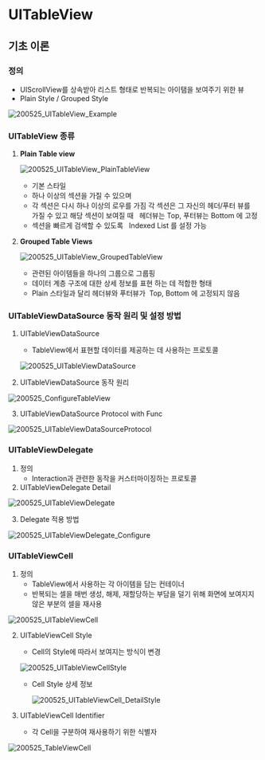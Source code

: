 # UITableView

## 기초 이론

### 정의

- UIScrollView를 상속받아 리스트 형태로 반복되는 아이탬을 보여주기 위한 뷰
- Plain Style / Grouped Style

![200525_UITableView_Example](../image/200525/200525_UITableView_Example.png)

###  UITableView 종류

1. **Plain Table view**

   ![200525_UITableView_PlainTableView](../image/200525/200525_UITableView_PlainTableView.png)

   - 기본 스타일
   - 하나 이상의 섹션을 가질 수 있으며  
   - 각 섹션은 다시 하나 이상의 로우를 가짐 각 섹션은 그 자신의 헤더/푸터 뷰를  가질 수 있고 해당 섹션이 보여질 때   헤더뷰는 Top, 푸터뷰는 Bottom 에 고정
   - 섹션을 빠르게 검색할 수 있도록   Indexed List 를 설정 가능

2. **Grouped Table Views**

   ![200525_UITableView_GroupedTableView](../image/200525/200525_UITableView_GroupedTableView.png)

   - 관련된 아이템들을 하나의 그룹으로 그룹핑
   - 데이터 계층 구조에 대한 상세 정보를 표현 하는 데 적합한 형태
   - Plain 스타일과 달리 헤더뷰와 푸터뷰가  Top, Bottom 에 고정되지 않음

### UITableViewDataSource 동작 원리 및 설정 방법

1. UITableViewDataSource

   - TableView에서 표현할 데이터를 제공하는 데 사용하는 프로토콜

   ![200525_UITableViewDataSource](../image/200525/200525_UITableViewDataSource.png)

2. UITableViewDataSource 동작 원리

![200525_ConfigureTableView](../image/200525/200525_ConfigureTableView.png)

3. UITableViewDataSource Protocol with Func

![200525_UITableViewDataSourceProtocol](../image/200525/200525_UITableViewDataSourceProtocol.png)



### UITableViewDelegate

1. 정의
   - Interaction과 관련한 동작을 커스터마이징하는 프로토콜
2. UITableViewDelegate Detail

![200525_UITableViewDelegate](../image/200525/200525_UITableViewDelegate.png)

3. Delegate 적용 방법

![200525_UITableViewDelegate_Configure](../image/200525/200525_UITableViewDelegate_Configure.png)



### UITableViewCell

1. 정의
   - TableView에서 사용하는 각 아이템을 담는 컨테이너
   - 반복되는 셀을 매번 생성, 해제, 재할당하는 부담을 덜기 위해 화면에 보여지지 않은 부분의 셀을 재사용

![200525_UITableViewCell](../image/200525/200525_UITableViewCell.png)

2. UITableViewCell Style

   - Cell의 Style에 따라서 보여지는 방식이 변경

   ![200525_UITableViewCellStyle](../image/200525/200525_UITableViewCellStyle.png)

   - Cell Style 상세 정보

     ![200525_UITableViewCell_DetailStyle](../image/200525/200525_UITableViewCell_DetailStyle.png)

3. UITableViewCell Identifier

   - 각 Cell을 구분하여 재사용하기 위한 식별자

![200525_TableViewCell](../image/200525/200525_TableViewCell.png)


